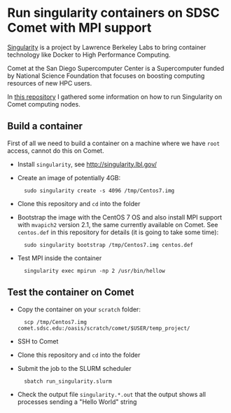 Run singularity containers on SDSC Comet with MPI support
=========================================================

[Singularity](http://singularity.lbl.gov/) is a project by Lawrence Berkeley Labs to bring container technology like Docker to High Performance Computing.

Comet at the San Diego Supercomputer Center is a Supercomputer funded by National Science Foundation that focuses on boosting computing resources of new HPC users.

In [this repository](https://github.com/zonca/singularity-comet) I gathered some information on how to run Singularity on Comet computing nodes.

## Build a container

First of all we need to build a container on a machine where we have `root` access, cannot do this on Comet.

* Install `singularity`, see <http://singularity.lbl.gov/>
* Create an image of potentially 4GB:

        sudo singularity create -s 4096 /tmp/Centos7.img

* Clone this repository and `cd` into the folder
* Bootstrap the image with the CentOS 7 OS and also install MPI support with `mvapich2` version 2.1, the same currently available on Comet. See `centos.def` in this repository for details (it is going to take some time):

        sudo singularity bootstrap /tmp/Centos7.img centos.def

* Test MPI inside the container

        singularity exec mpirun -np 2 /usr/bin/hellow

## Test the container on Comet

* Copy the container on your `scratch` folder:

        scp /tmp/Centos7.img comet.sdsc.edu:/oasis/scratch/comet/$USER/temp_project/

* SSH to Comet
* Clone this repository and `cd` into the folder
* Submit the job to the SLURM scheduler

        sbatch run_singularity.slurm

* Check the output file `singularity.*.out` that the output shows all processes sending a "Hello World" string

